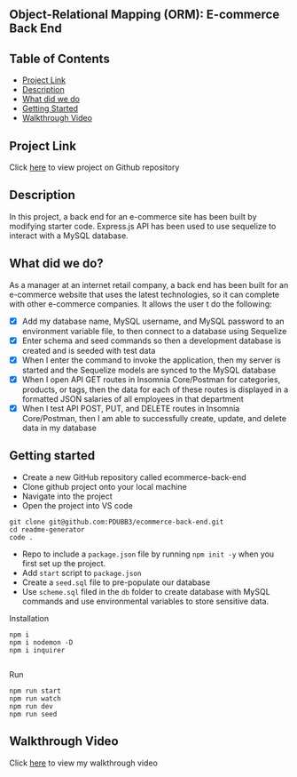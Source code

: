 ## Object-Relational Mapping (ORM): E-commerce Back End

<h2> Table of Contents </h2>

- [Project Link](#project-link)
- [Description](#description)
- [What did we do](#what-did-we-do)
- [Getting Started](#getting-started)
- [Walkthrough Video](#walkthrough-video)

## Project Link

Click [here](https://github.com/PDUBB3/ecommerce-back-end.git) to view project on Github repository

## Description

In this project, a back end for an e-commerce site has been built by modifying starter code. Express.js API has been used to use sequelize to interact with a MySQL database.

## What did we do?

As a manager at an internet retail company, a back end has been built for an e-commerce website that uses the latest technologies, so it can complete with other e-commerce companies. It allows the user t do the following:

- [x] Add my database name, MySQL username, and MySQL password to an environment variable file, to then connect to a database using Sequelize
- [x] Enter schema and seed commands so then a development database is created and is seeded with test data
- [x] When I enter the command to invoke the application, then my server is started and the Sequelize models are synced to the MySQL database
- [x] When I open API GET routes in Insomnia Core/Postman for categories, products, or tags, then the data for each of these routes is displayed in a formatted JSON salaries of all employees in that department
- [x] When I test API POST, PUT, and DELETE routes in Insomnia Core/Postman, then I am able to successfully create, update, and delete data in my database

## Getting started

- Create a new GitHub repository called ecommerce-back-end
- Clone github project onto your local machine
- Navigate into the project
- Open the project into VS code

```
git clone git@github.com:PDUBB3/ecommerce-back-end.git
cd readme-generator
code .
```

- Repo to include a `package.json` file by running `npm init -y` when you first set up the project.
- Add `start` script to `package.json`
- Create a `seed.sql` file to pre-populate our database
- Use `scheme.sql` filed in the `db` folder to create database with MySQL commands and use environmental variables to store sensitive data.

Installation

```
npm i
npm i nodemon -D
npm i inquirer


```

Run

```
npm run start
npm run watch
npm run dev
npm run seed

```

## Walkthrough Video

Click [here]() to view my walkthrough video
